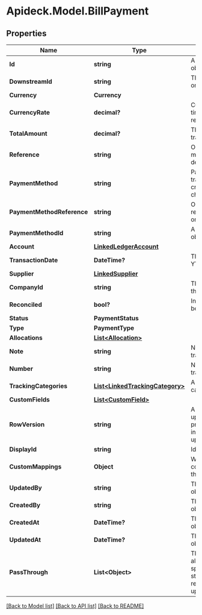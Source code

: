 # Apideck.Model.BillPayment

## Properties

Name | Type | Description | Notes
------------ | ------------- | ------------- | -------------
**Id** | **string** | A unique identifier for an object. | [readonly] 
**DownstreamId** | **string** | The third-party API ID of original entity | [optional] [readonly] 
**Currency** | **Currency** |  | [optional] 
**CurrencyRate** | **decimal?** | Currency Exchange Rate at the time entity was recorded/generated. | [optional] 
**TotalAmount** | **decimal?** | The total amount of the transaction | 
**Reference** | **string** | Optional transaction reference message ie: Debit remittance detail. | [optional] 
**PaymentMethod** | **string** | Payment method used for the transaction, such as cash, credit card, bank transfer, or check | [optional] 
**PaymentMethodReference** | **string** | Optional reference message returned by payment method on processing | [optional] 
**PaymentMethodId** | **string** | A unique identifier for an object. | [optional] 
**Account** | [**LinkedLedgerAccount**](LinkedLedgerAccount.md) |  | [optional] 
**TransactionDate** | **DateTime?** | The date of the transaction - YYYY:MM::DDThh:mm:ss.sTZD | 
**Supplier** | [**LinkedSupplier**](LinkedSupplier.md) |  | [optional] 
**CompanyId** | **string** | The company or subsidiary id the transaction belongs to | [optional] 
**Reconciled** | **bool?** | Indicates if the transaction has been reconciled. | [optional] 
**Status** | **PaymentStatus** |  | [optional] 
**Type** | **PaymentType** |  | [optional] 
**Allocations** | [**List&lt;Allocation&gt;**](Allocation.md) |  | [optional] 
**Note** | **string** | Note associated with the transaction | [optional] 
**Number** | **string** | Number associated with the transaction | [optional] 
**TrackingCategories** | [**List&lt;LinkedTrackingCategory&gt;**](LinkedTrackingCategory.md) | A list of linked tracking categories. | [optional] 
**CustomFields** | [**List&lt;CustomField&gt;**](CustomField.md) |  | [optional] 
**RowVersion** | **string** | A binary value used to detect updates to a object and prevent data conflicts. It is incremented each time an update is made to the object. | [optional] 
**DisplayId** | **string** | Id to be displayed. | [optional] 
**CustomMappings** | **Object** | When custom mappings are configured on the resource, the result is included here. | [optional] [readonly] 
**UpdatedBy** | **string** | The user who last updated the object. | [optional] [readonly] 
**CreatedBy** | **string** | The user who created the object. | [optional] [readonly] 
**CreatedAt** | **DateTime?** | The date and time when the object was created. | [optional] [readonly] 
**UpdatedAt** | **DateTime?** | The date and time when the object was last updated. | [optional] [readonly] 
**PassThrough** | **List&lt;Object&gt;** | The pass_through property allows passing service-specific, custom data or structured modifications in request body when creating or updating resources. | [optional] 

[[Back to Model list]](../README.md#documentation-for-models) [[Back to API list]](../README.md#documentation-for-api-endpoints) [[Back to README]](../README.md)

